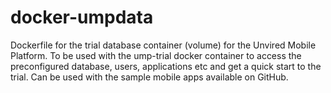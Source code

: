 docker-umpdata
==============

Dockerfile for the trial database container (volume) for the Unvired Mobile Platform.  To be used with the ump-trial docker container to access the preconfigured database, users, applications etc and get a quick start to the trial.  Can be used with the sample mobile apps available on GitHub.
